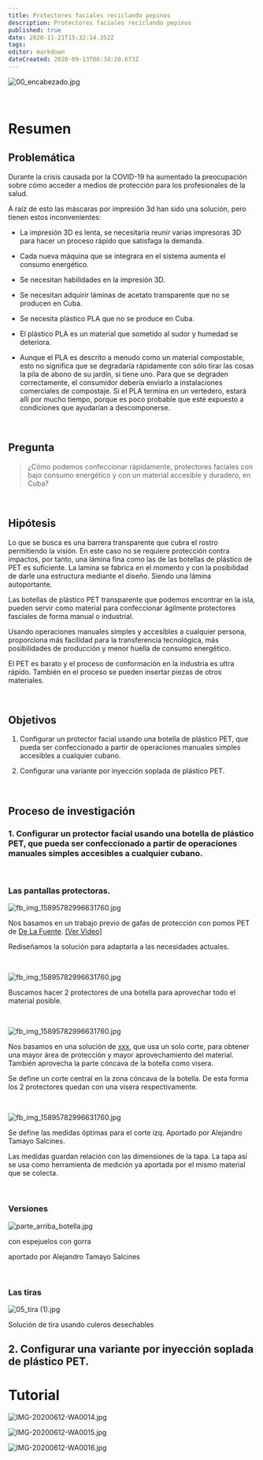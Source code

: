 ```yaml
---
title: Protectores faciales reciclando pepinos
description: Protectores faciales reciclando pepinos
published: true
date: 2020-11-21T15:32:14.352Z
tags: 
editor: markdown
dateCreated: 2020-09-13T06:34:20.673Z
---
```


![00_encabezado.jpg](/e0a81d6a0279430b8dc42776a8a8338b.jpg)

<br>

# Resumen

## Problemática

Durante la crisis causada por la COVID-19 ha aumentado la preocupación sobre cómo acceder a medios de protección para los profesionales de la salud.

A raíz de esto las máscaras por impresión 3d han sido una solución, pero tienen estos inconvenientes:

* La impresión 3D es lenta, se necesitaría reunir varias impresoras 3D para hacer un proceso rápido que satisfaga la demanda.

* Cada nueva máquina que se integrara en el sistema aumenta el consumo energético.

* Se necesitan habilidades en la impresión 3D.

* Se necesitan adquirir láminas de acetato transparente que no se producen en Cuba.

* Se necesita plástico PLA que no se produce en Cuba.

* El plástico PLA es un material que sometido al sudor y humedad se deteriora.

* Aunque el PLA es descrito a menudo como un material compostable, esto no significa que se degradaría rápidamente con sólo tirar las cosas la pila de abono de su jardín, si tiene uno. Para que se degraden correctamente, el consumidor debería enviarlo a instalaciones comerciales de compostaje. Si el PLA termina en un vertedero, estará allí por mucho tiempo, porque es poco probable que esté expuesto a condiciones que ayudarían a descomponerse.

<br>

## Pregunta

> ¿Cómo podemos confeccionar rápidamente, protectores faciales con bajo consumo energético y con un material accesible y duradero, en Cuba?

<br>

## Hipótesis

Lo que se busca es una barrera transparente que cubra el rostro permitiendo la visión. En este caso no se requiere protección contra impactos, por tanto, una lámina fina como las de las botellas de plástico de PET es suficiente. La lamina se fabrica en el momento y con la posibilidad de darle una estructura mediante el diseño. Siendo una lámina autoportante.

Las botellas de plástico PET transparente que podemos encontrar en la isla, pueden servir como material para confeccionar ágilmente protectores fasciales de forma manual o industrial.

Usando operaciones manuales simples y accesibles a cualquier persona, proporciona más facilidad para la transferencia tecnológica, más posibilidades de producción y menor huella de consumo energético.

El PET es barato y el proceso de conformación en la industria es ultra rápido. También en el proceso se pueden insertar piezas de otros materiales.

<br>

## Objetivos

1. Configurar un protector facial usando una botella de plástico PET, que pueda ser confeccionado a partir de operaciones manuales simples accesibles a cualquier cubano.

2. Configurar una variante por inyección soplada de plástico PET.

<br>

## Proceso de investigación

### 1. Configurar un protector facial usando una botella de plástico PET, que pueda ser confeccionado a partir de operaciones manuales simples accesibles a cualquier cubano.

<br>

### Las pantallas protectoras.

![fb_img_15895782996631760.jpg](/38295dae0a2f409d85337e9af681ccd0.jpg)

Nos basamos en un trabajo previo de gafas de protección con pomos PET de [De La Fuente](). [[Ver Video]]()

Rediseñamos la solución para adaptarla a las necesidades actuales.

<br>

![fb_img_15895782996631760.jpg](/b5a4b7dfaccc4df2a253183dbb73d1e7.jpg)

Buscamos hacer 2 protectores de una botella para aprovechar todo el material posible.

<br>

![fb_img_15895782996631760.jpg](/fba858b58c3f4e668fcdc565d12e7ca2.jpg)

Nos basamos en una solución de [xxx](), que usa un solo corte, para obtener una mayor área de protección y mayor aprovechamiento del material. También aprovecha la parte cóncava de la botella como visera. 

Se define un corte central en la zona cóncava de la botella. De esta forma los 2 protectores quedan con una visera respectivamente. 

<br>

![fb_img_15895782996631760.jpg](/f966f447a958408cba6105cd3d2df2ad.jpg)

Se define las medidas óptimas para el corte izq. Aportado por Alejandro Tamayo Salcines. 

Las medidas guardan relación con las dimensiones de la tapa. La tapa así se usa como herramienta de medición ya aportada por el mismo material que se colecta.

<br>

### Versiones

![parte_arriba_botella.jpg](/deb8fdd788c842ac875fefdd2c1cd78c.jpg)

con espejuelos
con gorra

aportado por Alejandro Tamayo Salcines

<br>

### Las tiras

![05_tira (1).jpg](/6b079ed556d942fc80e95618bab7fbab.jpg)

Solución de tira usando culeros desechables

## 2. Configurar una variante por inyección soplada de plástico PET.

# Tutorial

![IMG-20200612-WA0014.jpg](/590182405ef04d739afe2b9e035f243b.jpg)

![IMG-20200612-WA0015.jpg](/e4e041e1863b4e909dfb401ba7b8d34c.jpg)

![IMG-20200612-WA0016.jpg](/81c1b369e21f4dbcaaa2ad13d0b8754c.jpg)


